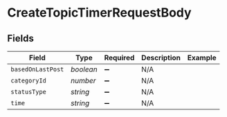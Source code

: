 # CreateTopicTimerRequestBody


## Fields

| Field              | Type               | Required           | Description        | Example            |
| ------------------ | ------------------ | ------------------ | ------------------ | ------------------ |
| `basedOnLastPost`  | *boolean*          | :heavy_minus_sign: | N/A                |                    |
| `categoryId`       | *number*           | :heavy_minus_sign: | N/A                |                    |
| `statusType`       | *string*           | :heavy_minus_sign: | N/A                |                    |
| `time`             | *string*           | :heavy_minus_sign: | N/A                |                    |
